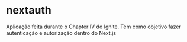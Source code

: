 # nextauth
Aplicação feita durante o Chapter IV do Ignite. Tem como objetivo fazer autenticação e autorização dentro do Next.js
